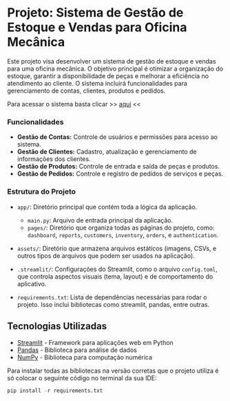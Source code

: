 # Projeto: Sistema de Gestão de Estoque e Vendas para Oficina Mecânica <br>

Este projeto visa desenvolver um sistema de gestão de estoque e vendas para uma oficina mecânica. O objetivo principal é otimizar a organização do estoque, garantir a disponibilidade de peças e melhorar a eficiência no atendimento ao cliente. O sistema incluirá funcionalidades para gerenciamento de contas, clientes, produtos e pedidos. <br>

Para acessar o sistema basta clicar >> [aqui](https://sistema-gerenciamento-estoque-vendas.streamlit.app/) <<

### Funcionalidades

- __Gestão de Contas:__ Controle de usuários e permissões para acesso ao sistema.
- __Gestão de Clientes:__ Cadastro, atualização e gerenciamento de informações dos clientes.
- __Gestão de Produtos:__ Controle de entrada e saída de peças e produtos.
- __Gestão de Pedidos:__ Controle e registro de pedidos de serviços e peças.

### Estrutura do Projeto

- `app/`: Diretório principal que contém toda a lógica da aplicação.
    - `main.py`: Arquivo de entrada principal da aplicação.
    - `pages/`: Diretório que organiza todas as páginas do projeto, como: `dashboard`, `reports`, `customers`, `inventory`, `orders`, e `authentication`.

- `assets/`: Diretório que armazena arquivos estáticos (imagens, CSVs, e outros tipos de arquivos que podem ser usados na aplicação).
- `.streamlit/`: Configurações do Streamlit, como o arquivo `config.toml`, que controla aspectos visuais (tema, layout) e de comportamento do aplicativo.
- `requirements.txt`: Lista de dependências necessárias para rodar o projeto. Isso inclui bibliotecas como streamlit, pandas, entre outras.

## Tecnologias Utilizadas

- [Streamlit](https://streamlit.io/) - Framework para aplicações web em Python
- [Pandas](https://pandas.pydata.org/) - Biblioteca para análise de dados
- [NumPy](https://numpy.org/) - Biblioteca para computação numérica <br>

Para instalar todas as bibliotecas na versão corretas que o projeto utiliza é só colocar o seguinte código no terminal da sua IDE: 

```python
pip install -r requirements.txt
```

